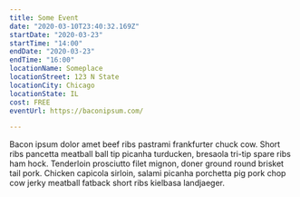 ```yaml
---
title: Some Event
date: "2020-03-10T23:40:32.169Z"
startDate: "2020-03-23"
startTime: "14:00"
endDate: "2020-03-23"
endTime: "16:00"
locationName: Someplace
locationStreet: 123 N State
locationCity: Chicago
locationState: IL
cost: FREE
eventUrl: https://baconipsum.com/

---
```


Bacon ipsum dolor amet beef ribs pastrami frankfurter chuck cow. Short ribs pancetta meatball ball tip picanha turducken, bresaola tri-tip spare ribs ham hock. Tenderloin prosciutto filet mignon, doner ground round brisket tail pork. Chicken capicola sirloin, salami picanha porchetta pig pork chop cow jerky meatball fatback short ribs kielbasa landjaeger.
